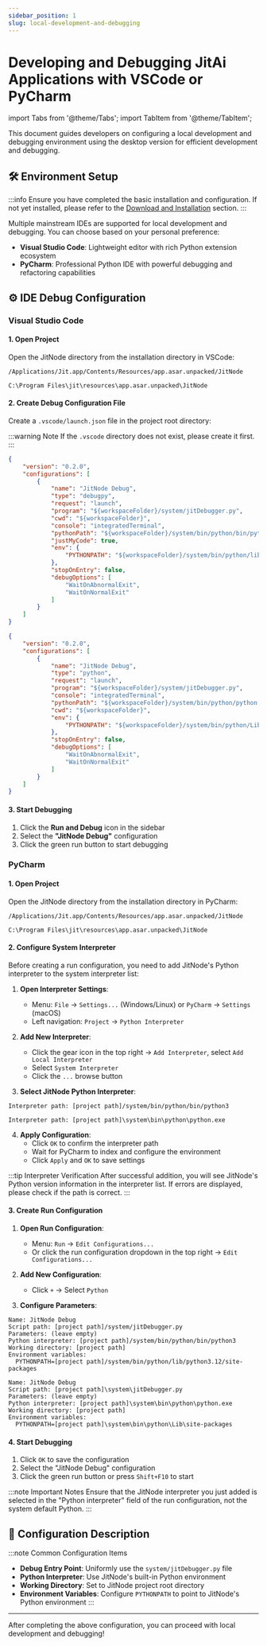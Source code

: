 ```yaml
---
sidebar_position: 1
slug: local-development-and-debugging
---
```


# Developing and Debugging JitAi Applications with VSCode or PyCharm
import Tabs from '@theme/Tabs';
import TabItem from '@theme/TabItem';

This document guides developers on configuring a local development and debugging environment using the desktop version for efficient development and debugging.

## 🛠️ Environment Setup
:::info 
Ensure you have completed the basic installation and configuration. If not yet installed, please refer to the [Download and Installation](../../tutorial/download-installation) section.
:::

Multiple mainstream IDEs are supported for local development and debugging. You can choose based on your personal preference:

- **Visual Studio Code**: Lightweight editor with rich Python extension ecosystem
- **PyCharm**: Professional Python IDE with powerful debugging and refactoring capabilities

## ⚙️ IDE Debug Configuration
### Visual Studio Code
#### 1. Open Project
Open the JitNode directory from the installation directory in VSCode:

```shell title="Path on macOS"
/Applications/Jit.app/Contents/Resources/app.asar.unpacked/JitNode
```

```shell title="Path on Windows"
C:\Program Files\jit\resources\app.asar.unpacked\JitNode
```

#### 2. Create Debug Configuration File
Create a `.vscode/launch.json` file in the project root directory:

:::warning Note
If the `.vscode` directory does not exist, please create it first.
:::

<Tabs>
  <TabItem value="vscode-mac" label="🍎 macOS / Linux" default>

```json title=".vscode/launch.json"
{
    "version": "0.2.0",
    "configurations": [
        {
            "name": "JitNode Debug",
            "type": "debugpy",
            "request": "launch",
            "program": "${workspaceFolder}/system/jitDebugger.py",
            "cwd": "${workspaceFolder}",
            "console": "integratedTerminal",
            "pythonPath": "${workspaceFolder}/system/bin/python/bin/python3",
            "justMyCode": true,
            "env": {
                "PYTHONPATH": "${workspaceFolder}/system/bin/python/lib/python3.12/site-packages"
            },
            "stopOnEntry": false,
            "debugOptions": [
                "WaitOnAbnormalExit",
                "WaitOnNormalExit"
            ]
        }
    ]
}
```

  </TabItem>
  <TabItem value="vscode-windows" label="🪟 Windows">

```json title=".vscode/launch.json"
{
    "version": "0.2.0",
    "configurations": [
        {
            "name": "JitNode Debug",
            "type": "python",
            "request": "launch",
            "program": "${workspaceFolder}/system/jitDebugger.py",
            "console": "integratedTerminal",
            "pythonPath": "${workspaceFolder}/system/bin/python/python.exe",
            "cwd": "${workspaceFolder}",
            "env": {
                "PYTHONPATH": "${workspaceFolder}/system/bin/python/Lib/site-packages"
            },
            "stopOnEntry": false,
            "debugOptions": [
                "WaitOnAbnormalExit",
                "WaitOnNormalExit"
            ]
        }
    ]
}
```

  </TabItem>
</Tabs>

#### 3. Start Debugging
1. Click the **Run and Debug** icon in the sidebar
2. Select the **"JitNode Debug"** configuration
3. Click the green run button to start debugging

### PyCharm
#### 1. Open Project
Open the JitNode directory from the installation directory in PyCharm:

```shell title="Path on macOS"
/Applications/Jit.app/Contents/Resources/app.asar.unpacked/JitNode
```

```shell title="Path on Windows"
C:\Program Files\jit\resources\app.asar.unpacked\JitNode
```

#### 2. Configure System Interpreter
Before creating a run configuration, you need to add JitNode's Python interpreter to the system interpreter list:

1. **Open Interpreter Settings**:
   - Menu: `File` → `Settings...` (Windows/Linux) or `PyCharm` → `Settings` (macOS)
   - Left navigation: `Project` → `Python Interpreter`

2. **Add New Interpreter**:
   - Click the gear icon in the top right → `Add Interpreter`, select `Add Local Interpreter`
   - Select `System Interpreter`
   - Click the `...` browse button

3. **Select JitNode Python Interpreter**:

<Tabs>
  <TabItem value="pycharm-interp-mac" label="🍎 macOS / Linux" default>

```
Interpreter path: [project path]/system/bin/python/bin/python3
```

  </TabItem>
  <TabItem value="pycharm-interp-windows" label="🪟 Windows">

```
Interpreter path: [project path]\system\bin\python\python.exe
```

  </TabItem>
</Tabs>

4. **Apply Configuration**:
   - Click `OK` to confirm the interpreter path
   - Wait for PyCharm to index and configure the environment
   - Click `Apply` and `OK` to save settings

:::tip Interpreter Verification
After successful addition, you will see JitNode's Python version information in the interpreter list. If errors are displayed, please check if the path is correct.
:::

#### 3. Create Run Configuration
1. **Open Run Configuration**:
   - Menu: `Run` → `Edit Configurations...`
   - Or click the run configuration dropdown in the top right → `Edit Configurations...`

2. **Add New Configuration**:
   - Click `+` → Select `Python`

3. **Configure Parameters**:

<Tabs>
  <TabItem value="pycharm-mac" label="🍎 macOS / Linux" default>

```
Name: JitNode Debug
Script path: [project path]/system/jitDebugger.py
Parameters: (leave empty)
Python interpreter: [project path]/system/bin/python/bin/python3
Working directory: [project path]
Environment variables:
  PYTHONPATH=[project path]/system/bin/python/lib/python3.12/site-packages
```

  </TabItem>
  <TabItem value="pycharm-windows" label="🪟 Windows">

```
Name: JitNode Debug
Script path: [project path]\system\jitDebugger.py
Parameters: (leave empty)
Python interpreter: [project path]\system\bin\python\python.exe
Working directory: [project path]
Environment variables:
  PYTHONPATH=[project path]\system\bin\python\Lib\site-packages
```

  </TabItem>
</Tabs>

#### 4. Start Debugging
1. Click `OK` to save the configuration
2. Select the "JitNode Debug" configuration
3. Click the green run button or press `Shift+F10` to start

:::note Important Notes
Ensure that the JitNode interpreter you just added is selected in the "Python interpreter" field of the run configuration, not the system default Python.
:::

## 📝 Configuration Description
:::note Common Configuration Items
- **Debug Entry Point**: Uniformly use the `system/jitDebugger.py` file
- **Python Interpreter**: Use JitNode's built-in Python environment
- **Working Directory**: Set to JitNode project root directory
- **Environment Variables**: Configure `PYTHONPATH` to point to JitNode's Python environment
:::

---

After completing the above configuration, you can proceed with local development and debugging!

